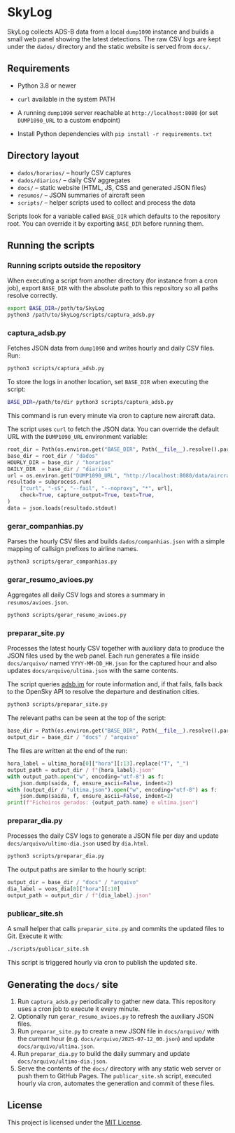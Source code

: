 # SkyLog

SkyLog collects ADS-B data from a local `dump1090` instance and builds a small
web panel showing the latest detections. The raw CSV logs are kept under the
`dados/` directory and the static website is served from `docs/`.

## Requirements

- Python 3.8 or newer
- `curl` available in the system PATH
- A running `dump1090` server reachable at `http://localhost:8080` (or set
  `DUMP1090_URL` to a custom endpoint)

- Install Python dependencies with `pip install -r requirements.txt`

## Directory layout

- `dados/horarios/` – hourly CSV captures
- `dados/diarios/` – daily CSV aggregates
- `docs/` – static website (HTML, JS, CSS and generated JSON files)
- `resumos/` – JSON summaries of aircraft seen
- `scripts/` – helper scripts used to collect and process the data

Scripts look for a variable called `BASE_DIR` which defaults to the repository root. You can override it by exporting `BASE_DIR` before running them.

## Running the scripts

### Running scripts outside the repository
When executing a script from another directory (for instance from a cron job),
export `BASE_DIR` with the absolute path to this repository so all paths resolve
correctly.

```bash
export BASE_DIR=/path/to/SkyLog
python3 /path/to/SkyLog/scripts/captura_adsb.py
```

### captura_adsb.py
Fetches JSON data from `dump1090` and writes hourly and daily CSV files.
Run:

```bash
python3 scripts/captura_adsb.py
```
To store the logs in another location, set `BASE_DIR` when executing the script:

```bash
BASE_DIR=/path/to/dir python3 scripts/captura_adsb.py
```
This command is run every minute via cron to capture new aircraft data.

The script uses `curl` to fetch the JSON data. You can override the default URL
with the `DUMP1090_URL` environment variable:

```python
root_dir = Path(os.environ.get("BASE_DIR", Path(__file__).resolve().parent.parent))
base_dir = root_dir / "dados"
HOURLY_DIR = base_dir / "horarios"
DAILY_DIR  = base_dir / "diarios"
url = os.environ.get("DUMP1090_URL", "http://localhost:8080/data/aircraft.json")
resultado = subprocess.run(
    ["curl", "-sS", "--fail", "--noproxy", "*", url],
    check=True, capture_output=True, text=True,
)
data = json.loads(resultado.stdout)
```

### gerar_companhias.py
Parses the hourly CSV files and builds `dados/companhias.json` with a simple
mapping of callsign prefixes to airline names.

```bash
python3 scripts/gerar_companhias.py

```

### gerar_resumo_avioes.py
Aggregates all daily CSV logs and stores a summary in
`resumos/avioes.json`.

```bash
python3 scripts/gerar_resumo_avioes.py
```

### preparar_site.py
Processes the latest hourly CSV together with auxiliary data to produce the
JSON files used by the web panel. Each run generates a file inside
`docs/arquivo/` named `YYYY-MM-DD_HH.json` for the captured hour and also
updates `docs/arquivo/ultima.json` with the same contents.

The script queries [adsb.im](https://adsb.im/api/0/routeset) for route
information and, if that fails, falls back to the OpenSky API to resolve the
departure and destination cities.

```bash
python3 scripts/preparar_site.py
```

The relevant paths can be seen at the top of the script:
```python
base_dir = Path(os.environ.get("BASE_DIR", Path(__file__).resolve().parent.parent))
output_dir = base_dir / "docs" / "arquivo"
```

The files are written at the end of the run:

```python
hora_label = ultima_hora[0]["hora"][:13].replace("T", "_")
output_path = output_dir / f"{hora_label}.json"
with output_path.open("w", encoding="utf-8") as f:
    json.dump(saida, f, ensure_ascii=False, indent=2)
with (output_dir / "ultima.json").open("w", encoding="utf-8") as f:
    json.dump(saida, f, ensure_ascii=False, indent=2)
print(f"Ficheiros gerados: {output_path.name} e ultima.json")
```

### preparar_dia.py
Processes the daily CSV logs to generate a JSON file per day and update
`docs/arquivo/ultimo-dia.json` used by `dia.html`.

```bash
python3 scripts/preparar_dia.py
```

The output paths are similar to the hourly script:

```python
output_dir = base_dir / "docs" / "arquivo"
dia_label = voos_dia[0]["hora"][:10]
output_path = output_dir / f"{dia_label}.json"
```

### publicar_site.sh
A small helper that calls `preparar_site.py` and commits the updated files to
Git. Execute it with:

```bash
./scripts/publicar_site.sh
```
This script is triggered hourly via cron to publish the updated site.




## Generating the `docs/` site

1. Run `captura_adsb.py` periodically to gather new data. This repository uses
   a cron job to execute it every minute.
2. Optionally run `gerar_resumo_avioes.py` to refresh the auxiliary JSON files.
3. Run `preparar_site.py` to create a new JSON file in `docs/arquivo/` with the
   current hour (e.g. `docs/arquivo/2025-07-12_00.json`) and update
   `docs/arquivo/ultima.json`.
4. Run `preparar_dia.py` to build the daily summary and update
   `docs/arquivo/ultimo-dia.json`.
5. Serve the contents of the `docs/` directory with any static web server or
   push them to GitHub Pages. The `publicar_site.sh` script, executed hourly via
   cron, automates the generation and commit of these files.

## License

This project is licensed under the [MIT License](LICENSE).

